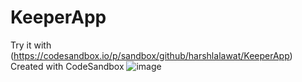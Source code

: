 # KeeperApp
Try it with (https://codesandbox.io/p/sandbox/github/harshlalawat/KeeperApp)
Created with CodeSandbox
![image](https://github.com/harshlalawat/KeeperApp/assets/109430355/2a09919a-6d0c-4096-a194-b8a98d4431b7)

